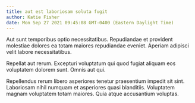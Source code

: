 ```yaml
---
title: aut est laboriosam soluta fugit
author: Katie Fisher
date: Mon Sep 27 2021 09:45:08 GMT-0400 (Eastern Daylight Time)
---
```

Aut sunt temporibus optio necessitatibus. Repudiandae et provident molestiae dolores ea totam maiores repudiandae eveniet. Aperiam adipisci velit labore necessitatibus.

 Repellat aut rerum. Excepturi voluptatum qui quod fugiat aliquam eos voluptatem dolorem sunt. Omnis aut qui.

 Repellendus rerum libero asperiores tenetur praesentium impedit sit sint. Laboriosam nihil numquam et asperiores quasi blanditiis. Voluptatem magnam voluptatem totam maiores. Quia atque accusantium voluptas.